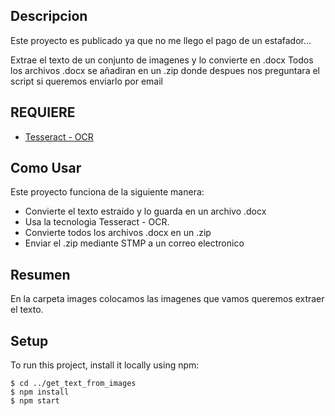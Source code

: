 ## Descripcion
Este proyecto es publicado ya que no me llego el pago de un estafador...

Extrae el texto de un conjunto de imagenes y lo convierte en .docx
Todos los archivos .docx se añadiran en un .zip donde despues nos preguntara el script si queremos enviarlo por email

## REQUIERE
* [Tesseract - OCR](https://github.com/UB-Mannheim/tesseract/wiki)

## Como Usar
Este proyecto funciona de la siguiente manera:
* Convierte el texto estraido y lo guarda en un archivo .docx
* Usa la tecnologia Tesseract - OCR.
* Convierte todos los archivos .docx en un .zip
* Enviar el .zip mediante STMP a un correo electronico

## Resumen
En la carpeta images colocamos las imagenes que vamos queremos extraer el texto.

## Setup
To run this project, install it locally using npm:

```
$ cd ../get_text_from_images
$ npm install 
$ npm start
